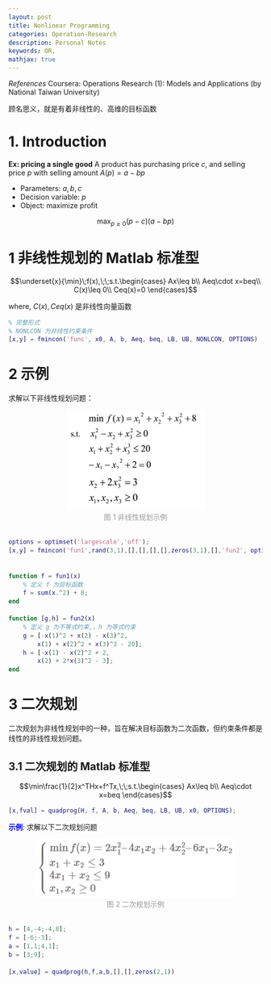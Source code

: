 ```yaml
---
layout: post
title: Nonlinear Programming
categories: Operation-Research
description: Personal Notes
keywords: OR,
mathjax: true
---
```


*References*
Coursera: Operations Research (1): Models and Applications (by National Taiwan University)

顾名思义，就是有着非线性的、高维的目标函数

# 1. Introduction

**Ex: pricing a single good**
A product has purchasing price $c$, and selling price $p$ with selling amount $A(p)=a-bp$
- Parameters: $a,b,c$
- Decision variable: $p$
- Object: maximize profit

$$\max_{p\geq 0}(p-c)(a-bp)$$



# 1 非线性规划的 Matlab 标准型
$$\underset{x}{\min}\;f(x),\;\;s.t.\begin{cases}
Ax\leq b\\
Aeq\cdot x=beq\\
C(x)\leq 0\\
Ceq(x)=0
\end{cases}$$

where, $C(x),Ceq(x)$ 是非线性向量函数
```matlab
% 完整形式
% NONLCON 为非线性约束条件 
[x,y] = fmincon('func', x0, A, b, Aeq, beq, LB, UB, NONLCON, OPTIONS)
```

# 2 示例
求解以下非线性规划问题：

<center>
    <img src="/images/2021-01/Snipaste_2021-01-16_11-19-52.jpg" style="zoom:50%"> <br>
    <div style="color: #999;">图 1 非线性规划示例</div>
</center><br>

```matlab
options = optimset('largescale','off');
[x,y] = fmincon('fun1',rand(3,1),[],[],[],[],zeros(3,1),[],'fun2', options)


function f = fun1(x)
    % 定义 f 为目标函数
    f = sum(x.^2) + 8;
end

function [g,h] = fun2(x)
    % 定义 g 为不等式约束,，h 为等式约束
    g = [-x(1)^2 + x(2) - x(3)^2,
        x(1) + x(2)^2 + x(3)^3 - 20];
    h = [-x(1) - x(2)^2 + 2,
        x(2) + 2*x(3)^2 - 3];
end
```

# 3 二次规划
二次规划为非线性规划中的一种，旨在解决目标函数为二次函数，但约束条件都是线性的非线性规划问题。
## 3.1 二次规划的 Matlab 标准型
$$\min\frac{1}{2}x^THx+f^Tx,\;\;s.t.\begin{cases}
Ax\leq b\\
Aeq\cdot x=beq
\end{cases}$$
```matlab
[x,fval] = quadprog(H, f, A, b, Aeq, beq, LB, UB, x0, OPTIONS);
```

**<font color=blue>示例</font>**: 求解以下二次规划问题
<center>
    <img src="/images/2021-01/Snipaste_2021-01-16_14-35-14.jpg" style="zoom:50%"> <br>
    <div style="color: #999;">图 2 二次规划示例</div>
</center><br>

```matlab
h = [4,-4;-4,8];
f = [-6;-3];
a = [1,1;4,1];
b = [3;9];

[x,value] = quadprog(h,f,a,b,[],[],zeros(2,1))
```

